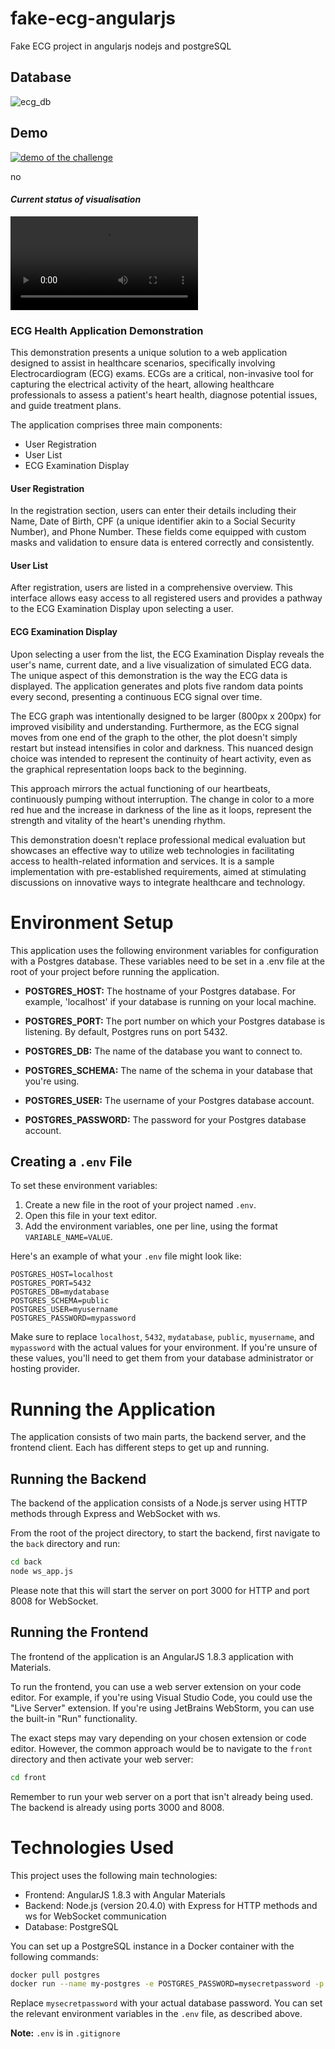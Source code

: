 # fake-ecg-angularjs
Fake ECG project in angularjs nodejs and postgreSQL


## Database
![ecg_db](ecg_db.png)


## Demo
[![demo of the challenge](ecg_thumbnail.gif)](https://drive.google.com/file/d/1_878roeU_hJPNIUDepr8CehWXfrg0Y57/preview)

no<br>

#### <i>Current status of visualisation</i>
![ecg_current_status](https://raw.githubusercontent.com/lockbot/fake-ecg-angularjs/main/current_status.mp4)

### ECG Health Application Demonstration

This demonstration presents a unique solution to a web application designed to assist in healthcare scenarios, specifically involving Electrocardiogram (ECG) exams. ECGs are a critical, non-invasive tool for capturing the electrical activity of the heart, allowing healthcare professionals to assess a patient's heart health, diagnose potential issues, and guide treatment plans.

The application comprises three main components:

- User Registration
- User List
- ECG Examination Display

#### User Registration
In the registration section, users can enter their details including their Name, Date of Birth, CPF (a unique identifier akin to a Social Security Number), and Phone Number. These fields come equipped with custom masks and validation to ensure data is entered correctly and consistently.

#### User List
After registration, users are listed in a comprehensive overview. This interface allows easy access to all registered users and provides a pathway to the ECG Examination Display upon selecting a user.

#### ECG Examination Display
Upon selecting a user from the list, the ECG Examination Display reveals the user's name, current date, and a live visualization of simulated ECG data. The unique aspect of this demonstration is the way the ECG data is displayed. The application generates and plots five random data points every second, presenting a continuous ECG signal over time.

The ECG graph was intentionally designed to be larger (800px x 200px) for improved visibility and understanding. Furthermore, as the ECG signal moves from one end of the graph to the other, the plot doesn't simply restart but instead intensifies in color and darkness. This nuanced design choice was intended to represent the continuity of heart activity, even as the graphical representation loops back to the beginning.

This approach mirrors the actual functioning of our heartbeats, continuously pumping without interruption. The change in color to a more red hue and the increase in darkness of the line as it loops, represent the strength and vitality of the heart's unending rhythm.

This demonstration doesn't replace professional medical evaluation but showcases an effective way to utilize web technologies in facilitating access to health-related information and services. It is a sample implementation with pre-established requirements, aimed at stimulating discussions on innovative ways to integrate healthcare and technology.


# Environment Setup

This application uses the following environment variables for configuration with a Postgres database. These variables need to be set in a .env file at the root of your project before running the application.

- **POSTGRES_HOST:** The hostname of your Postgres database. For example, 'localhost' if your database is running on your local machine.

- **POSTGRES_PORT:** The port number on which your Postgres database is listening. By default, Postgres runs on port 5432.

- **POSTGRES_DB:** The name of the database you want to connect to.

- **POSTGRES_SCHEMA:** The name of the schema in your database that you're using.

- **POSTGRES_USER:** The username of your Postgres database account.

- **POSTGRES_PASSWORD:** The password for your Postgres database account.

## Creating a `.env` File

To set these environment variables:

1. Create a new file in the root of your project named `.env`.
2. Open this file in your text editor.
3. Add the environment variables, one per line, using the format `VARIABLE_NAME=VALUE`.

Here's an example of what your `.env` file might look like:

```
POSTGRES_HOST=localhost
POSTGRES_PORT=5432
POSTGRES_DB=mydatabase
POSTGRES_SCHEMA=public
POSTGRES_USER=myusername
POSTGRES_PASSWORD=mypassword
```

Make sure to replace `localhost`, `5432`, `mydatabase`, `public`, `myusername`, and `mypassword` with the actual values for your environment. If you're unsure of these values, you'll need to get them from your database administrator or hosting provider.

# Running the Application

The application consists of two main parts, the backend server, and the frontend client. Each has different steps to get up and running.

## Running the Backend

The backend of the application consists of a Node.js server using HTTP methods through Express and WebSocket with ws.

From the root of the project directory, to start the backend, first navigate to the `back` directory and run:

```bash
cd back
node ws_app.js
```

Please note that this will start the server on port 3000 for HTTP and port 8008 for WebSocket.

## Running the Frontend

The frontend of the application is an AngularJS 1.8.3 application with Materials.

To run the frontend, you can use a web server extension on your code editor. For example, if you're using Visual Studio Code, you could use the "Live Server" extension. If you're using JetBrains WebStorm, you can use the built-in "Run" functionality.

The exact steps may vary depending on your chosen extension or code editor. However, the common approach would be to navigate to the `front` directory and then activate your web server:

```bash
cd front
```

Remember to run your web server on a port that isn't already being used. The backend is already using ports 3000 and 8008.

# Technologies Used

This project uses the following main technologies:

- Frontend: AngularJS 1.8.3 with Angular Materials
- Backend: Node.js (version 20.4.0) with Express for HTTP methods and ws for WebSocket communication
- Database: PostgreSQL

You can set up a PostgreSQL instance in a Docker container with the following commands:

```bash
docker pull postgres
docker run --name my-postgres -e POSTGRES_PASSWORD=mysecretpassword -p 5432:5432 -d postgres
```

Replace `mysecretpassword` with your actual database password. You can set the relevant environment variables in the `.env` file, as described above.

**Note:** `.env` is in `.gitignore`
